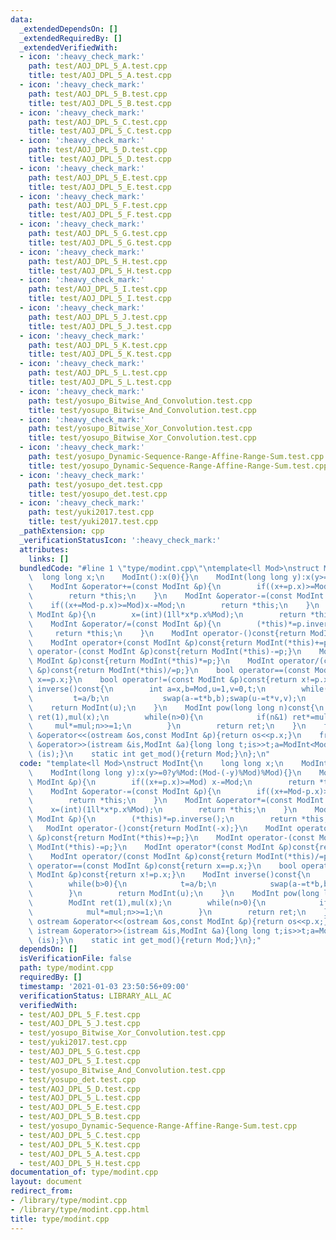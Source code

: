 ```yaml
---
data:
  _extendedDependsOn: []
  _extendedRequiredBy: []
  _extendedVerifiedWith:
  - icon: ':heavy_check_mark:'
    path: test/AOJ_DPL_5_A.test.cpp
    title: test/AOJ_DPL_5_A.test.cpp
  - icon: ':heavy_check_mark:'
    path: test/AOJ_DPL_5_B.test.cpp
    title: test/AOJ_DPL_5_B.test.cpp
  - icon: ':heavy_check_mark:'
    path: test/AOJ_DPL_5_C.test.cpp
    title: test/AOJ_DPL_5_C.test.cpp
  - icon: ':heavy_check_mark:'
    path: test/AOJ_DPL_5_D.test.cpp
    title: test/AOJ_DPL_5_D.test.cpp
  - icon: ':heavy_check_mark:'
    path: test/AOJ_DPL_5_E.test.cpp
    title: test/AOJ_DPL_5_E.test.cpp
  - icon: ':heavy_check_mark:'
    path: test/AOJ_DPL_5_F.test.cpp
    title: test/AOJ_DPL_5_F.test.cpp
  - icon: ':heavy_check_mark:'
    path: test/AOJ_DPL_5_G.test.cpp
    title: test/AOJ_DPL_5_G.test.cpp
  - icon: ':heavy_check_mark:'
    path: test/AOJ_DPL_5_H.test.cpp
    title: test/AOJ_DPL_5_H.test.cpp
  - icon: ':heavy_check_mark:'
    path: test/AOJ_DPL_5_I.test.cpp
    title: test/AOJ_DPL_5_I.test.cpp
  - icon: ':heavy_check_mark:'
    path: test/AOJ_DPL_5_J.test.cpp
    title: test/AOJ_DPL_5_J.test.cpp
  - icon: ':heavy_check_mark:'
    path: test/AOJ_DPL_5_K.test.cpp
    title: test/AOJ_DPL_5_K.test.cpp
  - icon: ':heavy_check_mark:'
    path: test/AOJ_DPL_5_L.test.cpp
    title: test/AOJ_DPL_5_L.test.cpp
  - icon: ':heavy_check_mark:'
    path: test/yosupo_Bitwise_And_Convolution.test.cpp
    title: test/yosupo_Bitwise_And_Convolution.test.cpp
  - icon: ':heavy_check_mark:'
    path: test/yosupo_Bitwise_Xor_Convolution.test.cpp
    title: test/yosupo_Bitwise_Xor_Convolution.test.cpp
  - icon: ':heavy_check_mark:'
    path: test/yosupo_Dynamic-Sequence-Range-Affine-Range-Sum.test.cpp
    title: test/yosupo_Dynamic-Sequence-Range-Affine-Range-Sum.test.cpp
  - icon: ':heavy_check_mark:'
    path: test/yosupo_det.test.cpp
    title: test/yosupo_det.test.cpp
  - icon: ':heavy_check_mark:'
    path: test/yuki2017.test.cpp
    title: test/yuki2017.test.cpp
  _pathExtension: cpp
  _verificationStatusIcon: ':heavy_check_mark:'
  attributes:
    links: []
  bundledCode: "#line 1 \"type/modint.cpp\"\ntemplate<ll Mod>\nstruct ModInt{\n  \
    \  long long x;\n    ModInt():x(0){}\n    ModInt(long long y):x(y>=0?y%Mod:(Mod-(-y)%Mod)%Mod){}\n\
    \    ModInt &operator+=(const ModInt &p){\n        if((x+=p.x)>=Mod) x-=Mod;\n\
    \        return *this;\n    }\n    ModInt &operator-=(const ModInt &p){\n    \
    \    if((x+=Mod-p.x)>=Mod)x-=Mod;\n        return *this;\n    }\n    ModInt &operator*=(const\
    \ ModInt &p){\n        x=(int)(1ll*x*p.x%Mod);\n        return *this;\n    }\n\
    \    ModInt &operator/=(const ModInt &p){\n        (*this)*=p.inverse();\n   \
    \     return *this;\n    }\n    ModInt operator-()const{return ModInt(-x);}\n\
    \    ModInt operator+(const ModInt &p)const{return ModInt(*this)+=p;}\n    ModInt\
    \ operator-(const ModInt &p)const{return ModInt(*this)-=p;}\n    ModInt operator*(const\
    \ ModInt &p)const{return ModInt(*this)*=p;}\n    ModInt operator/(const ModInt\
    \ &p)const{return ModInt(*this)/=p;}\n    bool operator==(const ModInt &p)const{return\
    \ x==p.x;}\n    bool operator!=(const ModInt &p)const{return x!=p.x;}\n    ModInt\
    \ inverse()const{\n        int a=x,b=Mod,u=1,v=0,t;\n        while(b>0){\n   \
    \         t=a/b;\n            swap(a-=t*b,b);swap(u-=t*v,v);\n        }\n    \
    \    return ModInt(u);\n    }\n    ModInt pow(long long n)const{\n        ModInt\
    \ ret(1),mul(x);\n        while(n>0){\n            if(n&1) ret*=mul;\n       \
    \     mul*=mul;n>>=1;\n        }\n        return ret;\n    }\n    friend ostream\
    \ &operator<<(ostream &os,const ModInt &p){return os<<p.x;}\n    friend istream\
    \ &operator>>(istream &is,ModInt &a){long long t;is>>t;a=ModInt<Mod>(t);return\
    \ (is);}\n    static int get_mod(){return Mod;}\n};\n"
  code: "template<ll Mod>\nstruct ModInt{\n    long long x;\n    ModInt():x(0){}\n\
    \    ModInt(long long y):x(y>=0?y%Mod:(Mod-(-y)%Mod)%Mod){}\n    ModInt &operator+=(const\
    \ ModInt &p){\n        if((x+=p.x)>=Mod) x-=Mod;\n        return *this;\n    }\n\
    \    ModInt &operator-=(const ModInt &p){\n        if((x+=Mod-p.x)>=Mod)x-=Mod;\n\
    \        return *this;\n    }\n    ModInt &operator*=(const ModInt &p){\n    \
    \    x=(int)(1ll*x*p.x%Mod);\n        return *this;\n    }\n    ModInt &operator/=(const\
    \ ModInt &p){\n        (*this)*=p.inverse();\n        return *this;\n    }\n \
    \   ModInt operator-()const{return ModInt(-x);}\n    ModInt operator+(const ModInt\
    \ &p)const{return ModInt(*this)+=p;}\n    ModInt operator-(const ModInt &p)const{return\
    \ ModInt(*this)-=p;}\n    ModInt operator*(const ModInt &p)const{return ModInt(*this)*=p;}\n\
    \    ModInt operator/(const ModInt &p)const{return ModInt(*this)/=p;}\n    bool\
    \ operator==(const ModInt &p)const{return x==p.x;}\n    bool operator!=(const\
    \ ModInt &p)const{return x!=p.x;}\n    ModInt inverse()const{\n        int a=x,b=Mod,u=1,v=0,t;\n\
    \        while(b>0){\n            t=a/b;\n            swap(a-=t*b,b);swap(u-=t*v,v);\n\
    \        }\n        return ModInt(u);\n    }\n    ModInt pow(long long n)const{\n\
    \        ModInt ret(1),mul(x);\n        while(n>0){\n            if(n&1) ret*=mul;\n\
    \            mul*=mul;n>>=1;\n        }\n        return ret;\n    }\n    friend\
    \ ostream &operator<<(ostream &os,const ModInt &p){return os<<p.x;}\n    friend\
    \ istream &operator>>(istream &is,ModInt &a){long long t;is>>t;a=ModInt<Mod>(t);return\
    \ (is);}\n    static int get_mod(){return Mod;}\n};"
  dependsOn: []
  isVerificationFile: false
  path: type/modint.cpp
  requiredBy: []
  timestamp: '2021-01-03 23:50:56+09:00'
  verificationStatus: LIBRARY_ALL_AC
  verifiedWith:
  - test/AOJ_DPL_5_F.test.cpp
  - test/AOJ_DPL_5_J.test.cpp
  - test/yosupo_Bitwise_Xor_Convolution.test.cpp
  - test/yuki2017.test.cpp
  - test/AOJ_DPL_5_G.test.cpp
  - test/AOJ_DPL_5_I.test.cpp
  - test/yosupo_Bitwise_And_Convolution.test.cpp
  - test/yosupo_det.test.cpp
  - test/AOJ_DPL_5_D.test.cpp
  - test/AOJ_DPL_5_L.test.cpp
  - test/AOJ_DPL_5_E.test.cpp
  - test/AOJ_DPL_5_B.test.cpp
  - test/yosupo_Dynamic-Sequence-Range-Affine-Range-Sum.test.cpp
  - test/AOJ_DPL_5_C.test.cpp
  - test/AOJ_DPL_5_K.test.cpp
  - test/AOJ_DPL_5_A.test.cpp
  - test/AOJ_DPL_5_H.test.cpp
documentation_of: type/modint.cpp
layout: document
redirect_from:
- /library/type/modint.cpp
- /library/type/modint.cpp.html
title: type/modint.cpp
---
```

